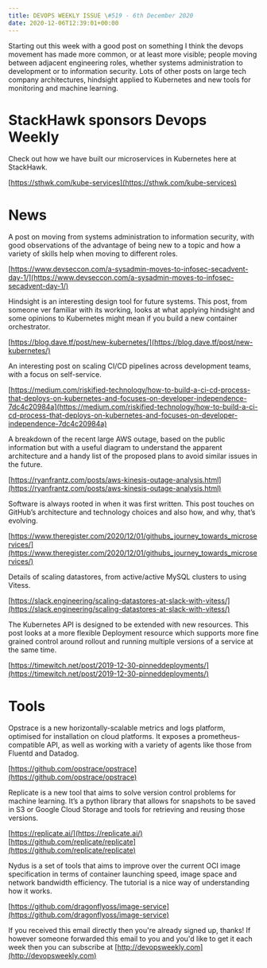 ```yaml
---
title: DEVOPS WEEKLY ISSUE \#519 - 6th December 2020 
date: 2020-12-06T12:39:01+00:00
---
```


Starting out this week with a good post on something I think the devops movement has made more common, or at least more visible; people moving between adjacent engineering roles, whether systems administration to development or to information security. Lots of other posts on large tech company architectures, hindsight applied to Kubernetes and new tools for monitoring and machine learning.


StackHawk sponsors Devops Weekly
=============================

Check out how we have built our microservices in Kubernetes here at StackHawk.

[https://sthwk.com/kube-services](https://sthwk.com/kube-services)


News
====

A post on moving from systems administration to information security, with good observations of the advantage of being new to a topic and how a variety of skills help when moving to different roles.

[https://www.devseccon.com/a-sysadmin-moves-to-infosec-secadvent-day-1/](https://www.devseccon.com/a-sysadmin-moves-to-infosec-secadvent-day-1/)


Hindsight is an interesting design tool for future systems. This post, from someone ver familiar with its working, looks at what applying hindsight and some opinions to Kubernetes might mean if you build a new container orchestrator.

[https://blog.dave.tf/post/new-kubernetes/](https://blog.dave.tf/post/new-kubernetes/)


An interesting post on scaling CI/CD pipelines across development teams, with a focus on self-service.

[https://medium.com/riskified-technology/how-to-build-a-ci-cd-process-that-deploys-on-kubernetes-and-focuses-on-developer-independence-7dc4c20984a](https://medium.com/riskified-technology/how-to-build-a-ci-cd-process-that-deploys-on-kubernetes-and-focuses-on-developer-independence-7dc4c20984a)


A breakdown of the recent large AWS outage, based on the public information but with a useful diagram to understand the apparent architecture and a handy list of the proposed plans to avoid similar issues in the future.

[https://ryanfrantz.com/posts/aws-kinesis-outage-analysis.html](https://ryanfrantz.com/posts/aws-kinesis-outage-analysis.html)


Software is always rooted in when it was first written. This post touches on GitHub’s architecture and technology choices and also how, and why, that’s evolving.

[https://www.theregister.com/2020/12/01/githubs_journey_towards_microservices/](https://www.theregister.com/2020/12/01/githubs_journey_towards_microservices/)


Details of scaling datastores, from active/active MySQL clusters to using Vitess.

[https://slack.engineering/scaling-datastores-at-slack-with-vitess/](https://slack.engineering/scaling-datastores-at-slack-with-vitess/)


The Kubernetes API is designed to be extended with new resources. This post looks at a more flexible Deployment resource which supports more fine grained control around rollout and running multiple versions of a service at the same time.

[https://timewitch.net/post/2019-12-30-pinneddeployments/](https://timewitch.net/post/2019-12-30-pinneddeployments/)


Tools
=====

Opstrace is a new horizontally-scalable metrics and logs platform, optimised for installation on cloud platforms. It exposes a prometheus-compatible API, as well as working with a variety of agents like those from Fluentd and Datadog.

[https://github.com/opstrace/opstrace](https://github.com/opstrace/opstrace)


Replicate is a new tool that aims to solve version control problems for machine learning. It’s a python library that allows for snapshots to be saved in S3 or Google Cloud Storage and tools for retrieving and reusing those versions.

[https://replicate.ai/](https://replicate.ai/)
[https://github.com/replicate/replicate](https://github.com/replicate/replicate)


Nydus is a set of tools that aims to improve over the current OCI image specification in terms of container launching speed, image space and network bandwidth efficiency. The tutorial is a nice way of understanding how it works.

[https://github.com/dragonflyoss/image-service](https://github.com/dragonflyoss/image-service)


If you received this email directly then you're already signed up, thanks! If however someone forwarded this email to you and you'd like to get it each week then you can subscribe at [http://devopsweekly.com](http://devopsweekly.com)

